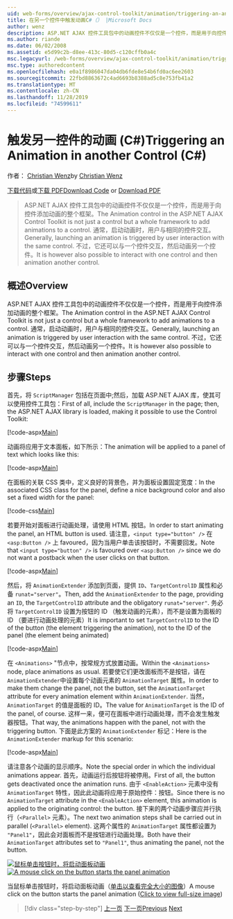 ```yaml
---
uid: web-forms/overview/ajax-control-toolkit/animation/triggering-an-animation-in-another-control-cs
title: 在另一个控件中触发动画C#（） |Microsoft Docs
author: wenz
description: ASP.NET AJAX 控件工具包中的动画控件不仅仅是一个控件，而是用于向控件添加动画的整个框架。 通常，启动 。
ms.author: riande
ms.date: 06/02/2008
ms.assetid: e5d99c2b-d8ee-413c-80d5-c120cffb0a4c
msc.legacyurl: /web-forms/overview/ajax-control-toolkit/animation/triggering-an-animation-in-another-control-cs
msc.type: authoredcontent
ms.openlocfilehash: e0a1f8986047da04db6fde8e54b6fd0ac6ee2603
ms.sourcegitcommit: 22fbd8863672c4ad6693b8388ad5c8e753fb41a2
ms.translationtype: MT
ms.contentlocale: zh-CN
ms.lasthandoff: 11/28/2019
ms.locfileid: "74599611"
---
```

# <a name="triggering-an-animation-in-another-control-c"></a><span data-ttu-id="082b2-104">触发另一控件的动画 (C#)</span><span class="sxs-lookup"><span data-stu-id="082b2-104">Triggering an Animation in another Control (C#)</span></span>

<span data-ttu-id="082b2-105">作者： [Christian Wenz](https://github.com/wenz)</span><span class="sxs-lookup"><span data-stu-id="082b2-105">by [Christian Wenz](https://github.com/wenz)</span></span>

<span data-ttu-id="082b2-106">[下载代码](https://download.microsoft.com/download/f/9/a/f9a26acd-8df4-4484-8a18-199e4598f411/Animation8.cs.zip)或[下载 PDF](https://download.microsoft.com/download/6/7/1/6718d452-ff89-4d3f-a90e-c74ec2d636a3/animation8CS.pdf)</span><span class="sxs-lookup"><span data-stu-id="082b2-106">[Download Code](https://download.microsoft.com/download/f/9/a/f9a26acd-8df4-4484-8a18-199e4598f411/Animation8.cs.zip) or [Download PDF](https://download.microsoft.com/download/6/7/1/6718d452-ff89-4d3f-a90e-c74ec2d636a3/animation8CS.pdf)</span></span>

> <span data-ttu-id="082b2-107">ASP.NET AJAX 控件工具包中的动画控件不仅仅是一个控件，而是用于向控件添加动画的整个框架。</span><span class="sxs-lookup"><span data-stu-id="082b2-107">The Animation control in the ASP.NET AJAX Control Toolkit is not just a control but a whole framework to add animations to a control.</span></span> <span data-ttu-id="082b2-108">通常，启动动画时，用户与相同的控件交互。</span><span class="sxs-lookup"><span data-stu-id="082b2-108">Generally, launching an animation is triggered by user interaction with the same control.</span></span> <span data-ttu-id="082b2-109">不过，它还可以与一个控件交互，然后动画另一个控件。</span><span class="sxs-lookup"><span data-stu-id="082b2-109">It is however also possible to interact with one control and then animation another control.</span></span>

## <a name="overview"></a><span data-ttu-id="082b2-110">概述</span><span class="sxs-lookup"><span data-stu-id="082b2-110">Overview</span></span>

<span data-ttu-id="082b2-111">ASP.NET AJAX 控件工具包中的动画控件不仅仅是一个控件，而是用于向控件添加动画的整个框架。</span><span class="sxs-lookup"><span data-stu-id="082b2-111">The Animation control in the ASP.NET AJAX Control Toolkit is not just a control but a whole framework to add animations to a control.</span></span> <span data-ttu-id="082b2-112">通常，启动动画时，用户与相同的控件交互。</span><span class="sxs-lookup"><span data-stu-id="082b2-112">Generally, launching an animation is triggered by user interaction with the same control.</span></span> <span data-ttu-id="082b2-113">不过，它还可以与一个控件交互，然后动画另一个控件。</span><span class="sxs-lookup"><span data-stu-id="082b2-113">It is however also possible to interact with one control and then animation another control.</span></span>

## <a name="steps"></a><span data-ttu-id="082b2-114">步骤</span><span class="sxs-lookup"><span data-stu-id="082b2-114">Steps</span></span>

<span data-ttu-id="082b2-115">首先，将 `ScriptManager` 包括在页面中;然后，加载 ASP.NET AJAX 库，使其可以使用控件工具包：</span><span class="sxs-lookup"><span data-stu-id="082b2-115">First of all, include the `ScriptManager` in the page; then, the ASP.NET AJAX library is loaded, making it possible to use the Control Toolkit:</span></span>

[!code-aspx[Main](triggering-an-animation-in-another-control-cs/samples/sample1.aspx)]

<span data-ttu-id="082b2-116">动画将应用于文本面板，如下所示：</span><span class="sxs-lookup"><span data-stu-id="082b2-116">The animation will be applied to a panel of text which looks like this:</span></span>

[!code-aspx[Main](triggering-an-animation-in-another-control-cs/samples/sample2.aspx)]

<span data-ttu-id="082b2-117">在面板的关联 CSS 类中，定义良好的背景色，并为面板设置固定宽度：</span><span class="sxs-lookup"><span data-stu-id="082b2-117">In the associated CSS class for the panel, define a nice background color and also set a fixed width for the panel:</span></span>

[!code-css[Main](triggering-an-animation-in-another-control-cs/samples/sample3.css)]

<span data-ttu-id="082b2-118">若要开始对面板进行动画处理，请使用 HTML 按钮。</span><span class="sxs-lookup"><span data-stu-id="082b2-118">In order to start animating the panel, an HTML button is used.</span></span> <span data-ttu-id="082b2-119">请注意，`<input type="button" />` 在 `<asp:Button />` 上 favoured，因为当用户单击该按钮时，不需要回发。</span><span class="sxs-lookup"><span data-stu-id="082b2-119">Note that `<input type="button" />` is favoured over `<asp:Button />` since we do not want a postback when the user clicks on that button.</span></span>

[!code-aspx[Main](triggering-an-animation-in-another-control-cs/samples/sample4.aspx)]

<span data-ttu-id="082b2-120">然后，将 `AnimationExtender` 添加到页面，提供 `ID`、`TargetControlID` 属性和必备 `runat="server"`。</span><span class="sxs-lookup"><span data-stu-id="082b2-120">Then, add the `AnimationExtender` to the page, providing an `ID`, the `TargetControlID` attribute and the obligatory `runat="server"`.</span></span> <span data-ttu-id="082b2-121">务必将 `TargetControlID` 设置为按钮的 ID （触发动画的元素），而不是设置为面板的 ID （要进行动画处理的元素）</span><span class="sxs-lookup"><span data-stu-id="082b2-121">It is important to set `TargetControlID` to the ID of the button (the element triggering the animation), not to the ID of the panel (the element being animated)</span></span>

[!code-aspx[Main](triggering-an-animation-in-another-control-cs/samples/sample5.aspx)]

<span data-ttu-id="082b2-122">在 `<Animations>` "节点中，按常规方式放置动画。</span><span class="sxs-lookup"><span data-stu-id="082b2-122">Within the `<Animations>` node, place animations as usual.</span></span> <span data-ttu-id="082b2-123">若要使它们更改面板而不是按钮，请在 `AnimationExtender`中设置每个动画元素的 `AnimationTarget` 属性。</span><span class="sxs-lookup"><span data-stu-id="082b2-123">In order to make them change the panel, not the button, set the `AnimationTarget` attribute for every animation element within `AnimationExtender`.</span></span> <span data-ttu-id="082b2-124">当然，`AnimationTarget` 的值是面板的 ID。</span><span class="sxs-lookup"><span data-stu-id="082b2-124">The value for `AnimationTarget` is the ID of the panel, of course.</span></span> <span data-ttu-id="082b2-125">这样一来，便可在面板中进行动画处理，而不会发生触发器按钮。</span><span class="sxs-lookup"><span data-stu-id="082b2-125">That way, the animations happen with the panel, not with the triggering button.</span></span> <span data-ttu-id="082b2-126">下面是此方案的 `AnimationExtender` 标记：</span><span class="sxs-lookup"><span data-stu-id="082b2-126">Here is the `AnimationExtender` markup for this scenario:</span></span>

[!code-aspx[Main](triggering-an-animation-in-another-control-cs/samples/sample6.aspx)]

<span data-ttu-id="082b2-127">请注意各个动画的显示顺序。</span><span class="sxs-lookup"><span data-stu-id="082b2-127">Note the special order in which the individual animations appear.</span></span> <span data-ttu-id="082b2-128">首先，动画运行后按钮将被停用。</span><span class="sxs-lookup"><span data-stu-id="082b2-128">First of all, the button gets deactivated once the animation runs.</span></span> <span data-ttu-id="082b2-129">由于 `<EnableAction>` 元素中没有 `AnimationTarget` 特性，因此此动画将应用于原始控件：按钮。</span><span class="sxs-lookup"><span data-stu-id="082b2-129">Since there is no `AnimationTarget` attribute in the `<EnableAction>` element, this animation is applied to the originating control: the button.</span></span> <span data-ttu-id="082b2-130">接下来的两个动画步骤应并行执行（`<Parallel>` 元素）。</span><span class="sxs-lookup"><span data-stu-id="082b2-130">The next two animation steps shall be carried out in parallel (`<Parallel>` element).</span></span> <span data-ttu-id="082b2-131">这两个属性的 `AnimationTarget` 属性都设置为 `"Panel1"`，因此会对面板而不是按钮进行动画处理。</span><span class="sxs-lookup"><span data-stu-id="082b2-131">Both have their `AnimationTarget` attributes set to `"Panel1"`, thus animating the panel, not the button.</span></span>

<span data-ttu-id="082b2-132">[![鼠标单击按钮时，将启动面板动画](triggering-an-animation-in-another-control-cs/_static/image2.png)](triggering-an-animation-in-another-control-cs/_static/image1.png)</span><span class="sxs-lookup"><span data-stu-id="082b2-132">[![A mouse click on the button starts the panel animation](triggering-an-animation-in-another-control-cs/_static/image2.png)](triggering-an-animation-in-another-control-cs/_static/image1.png)</span></span>

<span data-ttu-id="082b2-133">当鼠标单击按钮时，将启动面板动画（[单击以查看完全大小的图像](triggering-an-animation-in-another-control-cs/_static/image3.png)）</span><span class="sxs-lookup"><span data-stu-id="082b2-133">A mouse click on the button starts the panel animation ([Click to view full-size image](triggering-an-animation-in-another-control-cs/_static/image3.png))</span></span>

> [!div class="step-by-step"]
> <span data-ttu-id="082b2-134">[上一页](disabling-actions-during-animation-cs.md)
> [下一页](modifying-animations-from-the-server-side-cs.md)</span><span class="sxs-lookup"><span data-stu-id="082b2-134">[Previous](disabling-actions-during-animation-cs.md)
[Next](modifying-animations-from-the-server-side-cs.md)</span></span>
